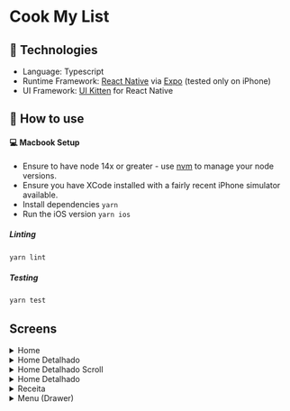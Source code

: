 # Cook My List

## 🔬 Technologies

- Language: Typescript
- Runtime Framework: [React Native](https://reactnative.dev/) via [Expo](http://expo.io/) (tested only on iPhone)
- UI Framework: [UI Kitten](https://akveo.github.io/react-native-ui-kitten/) for React Native

## 🚀 How to use

#### 💻 Macbook Setup

- Ensure to have node 14x or greater - use [nvm](https://github.com/nvm-sh/nvm) to manage your node versions.
- Ensure you have XCode installed with a fairly recent iPhone simulator available.
- Install dependencies `yarn`
- Run the iOS version `yarn ios`


##### Linting

```bash
yarn lint
```

##### Testing

```bash
yarn test
```

## Screens

<details>
  <summary>Home</summary>
  <img src="_telas/00.1_Home.jpg" />
</details>
<details>
  <summary>Home Detalhado</summary>
  <img src="_telas/00.2_Home_detalhado.jpg" />
</details>
<details>
  <summary>Home Detalhado Scroll</summary>
  <img src="_telas/00.2_Home_detalhado.jpg" />
</details>
<details>
  <summary>Home Detalhado</summary>
  <img src="_telas/00.3_Home_detalhado_scroll.jpg" />
</details>
<details>
  <summary>Receita</summary>
  <img src="_telas/01.0_Receita.jpg" />
</details>
<details>
  <summary>Menu (Drawer)</summary>
  <img src="_telas/02.0_Menu.jpg" />
</details>



